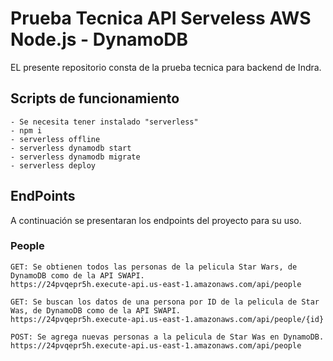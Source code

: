 <!--
title: 'Serverless Framework Node Express API service backed by DynamoDB on AWS'
description: 'This template demonstrates how to develop and deploy a simple Node Express API service backed by DynamoDB running on AWS Lambda using the traditional Serverless Framework.'
layout: Doc
framework: v3
platform: AWS
language: nodeJS
priority: 1
authorLink: 'https://github.com/serverless'
authorName: 'Serverless, inc.'
authorAvatar: 'https://avatars1.githubusercontent.com/u/13742415?s=200&v=4'
-->

# Prueba Tecnica API Serveless AWS Node.js - DynamoDB

EL presente repositorio consta de la prueba tecnica para backend de Indra.

## Scripts de funcionamiento

```
- Se necesita tener instalado "serverless"
- npm i
- serverless offline
- serverless dynamodb start
- serverless dynamodb migrate
- serverless deploy
```

## EndPoints

A continuación se presentaran los endpoints del proyecto para su uso.

### People

```
GET: Se obtienen todos las personas de la pelicula Star Wars, de DynamoDB como de la API SWAPI.
https://24pvqepr5h.execute-api.us-east-1.amazonaws.com/api/people
```

```
GET: Se buscan los datos de una persona por ID de la pelicula de Star Was, de DynamoDB como de la API SWAPI.
https://24pvqepr5h.execute-api.us-east-1.amazonaws.com/api/people/{id}
```

```
POST: Se agrega nuevas personas a la pelicula de Star Was en DynamoDB.
https://24pvqepr5h.execute-api.us-east-1.amazonaws.com/api/people
```
